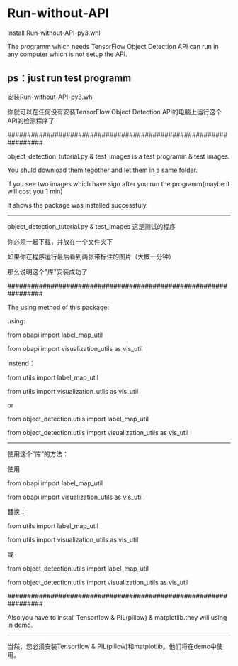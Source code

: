 # Run-without-API

Install Run-without-API-py3.whl 

The programm which needs TensorFlow Object Detection API can run in any computer which is not setup the API.

ps：just run test programm
-----------------------------------------------------------------
安装Run-without-API-py3.whl 

你就可以在任何没有安装TensorFlow Object Detection API的电脑上运行这个API的检测程序了

#################################################################

object_detection_tutorial.py & test_images is a test programm & test images.

You shuld download them tegother and let them in a same folder.

if you see two images which have sign after you run the programm(maybe it will cost you 1 min)

It shows the package was installed successfuly.

-----------------------------------------------------------------

object_detection_tutorial.py & test_images 这是测试的程序

你必须一起下载，并放在一个文件夹下

如果你在程序运行最后看到两张带标注的图片（大概一分钟）

那么说明这个"库"安装成功了

#################################################################

The using method of this package:

using:

from obapi import label_map_util

from obapi import visualization_utils as vis_util


instend：

from utils import label_map_util

from utils import visualization_utils as vis_util

or

from object_detection.utils import label_map_util

from object_detection.utils import visualization_utils as vis_util

-----------------------------------------------------------------

使用这个“库”的方法：

使用

from obapi import label_map_util

from obapi import visualization_utils as vis_util


替换：

from utils import label_map_util

from utils import visualization_utils as vis_util

或

from object_detection.utils import label_map_util

from object_detection.utils import visualization_utils as vis_util

#################################################################

Also,you have to install Tensorflow & PIL(pillow) & matplotlib.they will using in demo.

-----------------------------------------------------------------

当然，您必须安装Tensorflow & PIL(pillow)和matplotlib。他们将在demo中使用。
